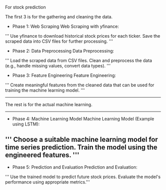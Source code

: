 For stock prediction

The first 3 is for the gathering and cleaning the data.

- Phase 1: Web Scraping
Web Scraping with yfinance:

''' Use yfinance to download historical stock prices for each ticker.
Save the scraped data into CSV files for further processing. '''

- Phase 2: Data Preprocessing
Data Preprocessing:

''' Load the scraped data from CSV files.
Clean and preprocess the data (e.g., handle missing values, convert data types). '''

- Phase 3: Feature Engineering
Feature Engineering:

''' Create meaningful features from the cleaned data that can be used for training the machine learning model. '''
____________________________________________
The rest is for the actual machine learning.
____________________________________________

- Phase 4: Machine Learning Model
Machine Learning Model (Example using LSTM):

''' Choose a suitable machine learning model for time series prediction.
Train the model using the engineered features. '''
------------------------------------------------------------------------------------
- Phase 5: Prediction and Evaluation
Prediction and Evaluation:

''' Use the trained model to predict future stock prices.
Evaluate the model's performance using appropriate metrics.'''
